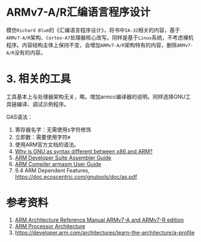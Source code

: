 # ARMv7-A/R汇编语言程序设计

模仿`Richard Blum`的《汇编语言程序设计》，将书中`IA-32`相关的内容，基于`ARMv7-A/R`架构、`Cortex-A7`处理器核心改写。同样是基于`Linux`系统，不考虑裸机程序。内容结构主体上保持不变，会增加`ARMv7-A/R`架构特有的内容，删除`ARMv7-A/R`没有的内容。

# 3. 相关的工具

工具基本上与处理器架构无关，略。增加armcc编译器的说明。同样选择GNU工具链编译、调试示例程序。

GAS语法：
1. 寄存器名字：无需使用`$`字符修饰
2. 立即数：需要使用字符`#`
3. 使用ARM官方文档的语法。
4. [Why is GNU as syntax different between x86 and ARM?](https://stackoverflow.com/questions/43574163/why-is-gnu-as-syntax-different-between-x86-and-arm)
5. [ARM Developer Suite Assembler Guide](https://developer.arm.com/documentation/dui0068/latest/)
6. [ARM Compiler armasm User Guide](https://developer.arm.com/documentation/dui0473/m/dom1359731141352)
7. 9.4 ARM Dependent Features, https://doc.ecoscentric.com/gnutools/doc/as.pdf

# 参考资料

1. [ARM Architecture Reference Manual ARMv7-A and ARMv7-R edition](https://developer.arm.com/documentation/ddi0406/latest)
2. [ARM Processor Architecture](https://www.cs.ccu.edu.tw/~pahsiung/courses/ese/notes/ESD_03_ARM_Architecture.pdf)
3. https://developer.arm.com/architectures/learn-the-architecture/a-profile

